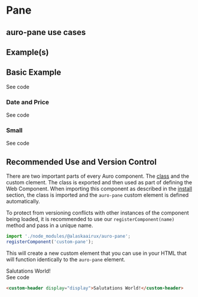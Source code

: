 <!--
The demo.md file is a compiled document. No edits should be made directly to this file.
README.md is created by running `npm run build:docs`.
This file is generated based on a template fetched from `./docs/partials/demo.md`
-->

# Pane

<!-- AURO-GENERATED-CONTENT:START (FILE:src=./description.md) -->
<!-- AURO-GENERATED-CONTENT:END -->

## auro-pane use cases

<!-- AURO-GENERATED-CONTENT:START (FILE:src=./useCases.md) -->
<!-- AURO-GENERATED-CONTENT:END -->

## Example(s)

## Basic Example

<div class="exampleWrapper">
  <!-- AURO-GENERATED-CONTENT:START (FILE:src=./../../apiExamples/basic.html) -->
  <!-- AURO-GENERATED-CONTENT:END -->
</div>

<auro-accordion lowProfile justifyRight>
  <span slot="trigger">See code</span>

<!-- AURO-GENERATED-CONTENT:START (CODE:src=./../../apiExamples/basic.html) -->
<!-- AURO-GENERATED-CONTENT:END -->

</auro-accordion>

### Date and Price

<div class="exampleWrapper">
  <!-- AURO-GENERATED-CONTENT:START (FILE:src=./../../apiExamples/basic.html) -->
  <!-- AURO-GENERATED-CONTENT:END -->
</div>

<auro-accordion lowProfile justifyRight>
  <span slot="trigger">See code</span>

<!-- AURO-GENERATED-CONTENT:START (CODE:src=./../../apiExamples/basic.html) -->
<!-- AURO-GENERATED-CONTENT:END -->

</auro-accordion>

### Small

<div class="exampleWrapper">
  <!-- AURO-GENERATED-CONTENT:START (FILE:src=./../../apiExamples/small.html) -->
  <!-- AURO-GENERATED-CONTENT:END -->
</div>

<auro-accordion lowProfile justifyRight>
  <span slot="trigger">See code</span>

<!-- AURO-GENERATED-CONTENT:START (CODE:src=./../../apiExamples/small.html) -->
<!-- AURO-GENERATED-CONTENT:END -->

</auro-accordion>

## Recommended Use and Version Control

There are two important parts of every Auro component. The <a href="https://developer.mozilla.org/en-US/docs/Web/JavaScript/Reference/Classes">class</a> and the custom clement. The class is exported and then used as part of defining the Web Component. When importing this component as described in the <a href="#install">install</a> section, the class is imported and the `auro-pane` custom element is defined automatically.

To protect from versioning conflicts with other instances of the component being loaded, it is recommended to use our `registerComponent(name)` method and pass in a unique name.

```js
import './node_modules/@alaskaairux/auro-pane';
registerComponent('custom-pane');
```

This will create a new custom element that you can use in your HTML that will function identically to the `auro-pane` element.

<div class="exampleWrapper">
  <custom-header display="display">Salutations World!</custom-header>
</div>

<auro-accordion lowProfile justifyRight>
  <span slot="trigger">See code</span>

  ```html
  <custom-header display="display">Salutations World!</custom-header>
  ```

</auro-accordion>

